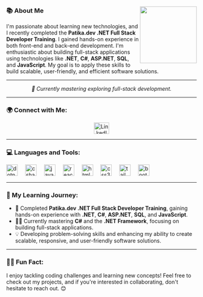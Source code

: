 <h1 align="center">
 <img align="right" height="150" src="https://www.funimada.com/assets/images/cards/big/hello-2.gif" />
</h1>

### 📚 About Me

I'm passionate about learning new technologies, and I recently completed the **Patika.dev .NET Full Stack Developer Training**. I gained hands-on experience in both front-end and back-end development. I'm enthusiastic about building full-stack applications using technologies like **.NET**, **C#**, **ASP.NET**, **SQL**, and **JavaScript**. My goal is to apply these skills to build scalable, user-friendly, and efficient software solutions.

---

<p align="center">
  <em>🌱 Currently mastering exploring full-stack development.</em>
</p>

---

### 🌍 Connect with Me:

<p align="center">
  <a href="https://linkedin.com/in/gulsenk" target="_blank">
    <img src="https://raw.githubusercontent.com/rahuldkjain/github-profile-readme-generator/master/src/images/icons/Social/linked-in-alt.svg" alt="LinkedIn" height="30" width="40" />
  </a>
</p>

---

### 💻 Languages and Tools:

<div align="left">
  <img src="https://cdn.jsdelivr.net/gh/devicons/devicon/icons/dotnetcore/dotnetcore-original.svg" height="30" alt="dotnetcore logo"  />
  <img width="12" />
  <img src="https://cdn.jsdelivr.net/gh/devicons/devicon/icons/csharp/csharp-original.svg" height="30" alt="csharp logo"  />
  <img width="12" />
  <img src="https://cdn.jsdelivr.net/gh/devicons/devicon/icons/javascript/javascript-original.svg" height="30" alt="javascript logo"  />
  <img width="12" />
  <img src="https://cdn.jsdelivr.net/gh/devicons/devicon/icons/react/react-original.svg" height="30" alt="react logo"  />
  <img width="12" />
  <img src="https://cdn.jsdelivr.net/gh/devicons/devicon/icons/html5/html5-original.svg" height="30" alt="html5 logo"  />
  <img width="12" />
  <img src="https://cdn.jsdelivr.net/gh/devicons/devicon/icons/css3/css3-original.svg" height="30" alt="css3 logo"  />
  <img width="12" />
  <img src="https://cdn.jsdelivr.net/gh/devicons/devicon/icons/tailwindcss/tailwindcss-original-wordmark.svg" height="30" alt="tailwindcss logo"  />
  <img width="12" />
  <img src="https://cdn.jsdelivr.net/gh/devicons/devicon/icons/bootstrap/bootstrap-original.svg" height="30" alt="bootstrap logo"  />
</div>

---

### 🎯 My Learning Journey:

- 🌱 Completed **Patika.dev .NET Full Stack Developer Training**, gaining hands-on experience with **.NET**, **C#**, **ASP.NET**, **SQL**, and **JavaScript**.
- 👩‍💻 Currently mastering **C#** and the **.NET Framework**, focusing on building full-stack applications.
- 💡 Developing problem-solving skills and enhancing my ability to create scalable, responsive, and user-friendly software solutions.

---

### 🧑‍💻 Fun Fact:
I enjoy tackling coding challenges and learning new concepts! Feel free to check out my projects, and if you're interested in collaborating, don't hesitate to reach out. 😊

